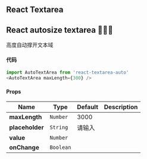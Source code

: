 

## React Textarea
## React autosize textarea 🎉🎉🎉

高度自动撑开文本域

#### 代码
```javascript
import AutoTextArea from 'react-textarea-auto'
<AutoTextArea maxLength={300} />
```

#### Props
|Name|Type|Default|Description|
|----|----|-------|-----------|
| **maxLength** | <code>Number</code> | 3000 | |
| **placeholder** | <code>String</code> | 请输入 | |
| **value** | <code>Number</code> |  |  |
| **onChange** | <code>Boolean</code> | |  |
